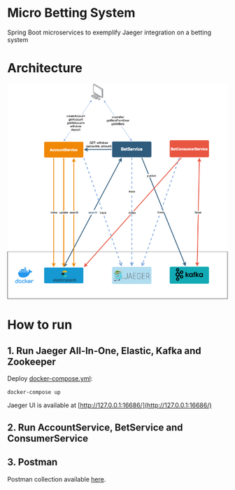 # Micro Betting System

Spring Boot microservices to exemplify Jaeger integration on a betting system

# Architecture

![GitHub Logo](docs/mbs.png)

# How to run

## 1. Run Jaeger All-In-One, Elastic, Kafka and Zookeeper

Deploy [docker-compose.yml](infra/docker/docker-compose.yml):

```
docker-compose up
```

Jaeger UI is available at [http://127.0.0.1:16686/](http://127.0.0.1:16686/)

## 2. Run AccountService, BetService and ConsumerService

## 3. Postman

Postman collection available [here](tools/postman/MBS.postman_collection.json).

